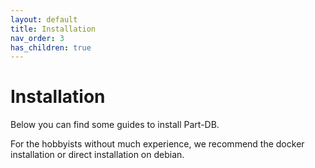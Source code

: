 ```yaml
---
layout: default
title: Installation
nav_order: 3
has_children: true
---
```


# Installation
Below you can find some guides to install Part-DB.

For the hobbyists without much experience, we recommend the docker installation or direct installation on debian.
